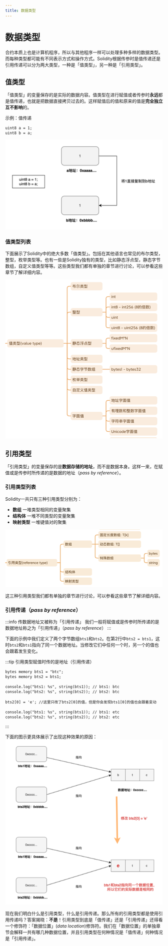 ```yaml
---
title: 数据类型 
---
```


# 数据类型

合约本质上也是计算机程序，所以与其他程序一样可以处理多种多样的数据类型。而每种类型都可能有不同表示方式和操作方式。Solidity根据传参时是值传递还是引用传递可以分为两大类型，一种是「值类型」，另一种是「引用类型」。

## 值类型

「值类型」的变量保存的是实际的数据内容。值类型在进行赋值或者传参时**永远**都是值传递，也就是把数据直接拷贝过去的。这样赋值后的值和原来的值是**完全独立互不影响**的。

示例：值传递

```solidity
uint8 a = 1;
uint8 b = a;
```

![Untitled](assets/data-types/Untitled.png)

### **值类型列表**

下面展示了Solidity中的绝大多数「值类型」。包括在其他语言也常见的布尔类型，整型，枚举类型等。也有一些是Solidity独有的类型，比如静态浮点型，静态字节数组，自定义值类型等等。这些类型我们都有单独的章节进行讨论，可以参看这些章节了解详细内容。

![Untitled](assets/data-types/Untitled1.png)

## 引用类型

「引用类型」的变量保存的是**数据存储的地址**，而不是数据本身。这样一来，在赋值或是传参时所传递的是数据的地址（_pass by reference_）。

### 引用类型列表

Solidity一共只有三种引用类型分别为：

- **数组** 一堆类型相同的变量聚集
- **结构体** 一堆不同类型的变量聚集
- **映射类型** 一堆键值对的聚集

![Untitled](assets/data-types/Untitled2.png)

这三种引用类型我们都有单独的章节进行讨论，可以参看这些章节了解详细内容。

### 引用传递（_pass by reference_）

:::info 传数据地址又被称为「引用传递」
我们一般将赋值或是传参时所传递的是数据地址称之为「引用传递」（_pass by reference_）
:::

下面的示例中我们定义了两个字节数组`bts1`和`bts2`。在第2行中`bts2 = bts1`，这时`bts2`和`bts1`指向了同一个数据地址。当修改它们中任何一个时，另一个的值也会跟着发生变化。

:::tip 引用类型赋值时传的是地址（引用传递）
```solidity
bytes memory bts1 = "btc";
bytes memory bts2 = bts1;

console.log("bts1: %s", string(bts1)); // bts1: btc
console.log("bts2: %s", string(bts2)); // bts2: btc

bts2[0] = 'e'; //这里只改了bts2[0]的值，但是你会发现bts1[0]的值也会跟着变动

console.log("bts1: %s", string(bts1)); // bts1: etc
console.log("bts2: %s", string(bts2)); // bts2: etc
```
:::

下面的图示更具体展示了出现这种效果的原因：
![](./assets/data-types/f83c0d5e07134898abefe8f901776d57.png)

现在我们明白什么是引用类型，什么是引用传递。那么所有的引用类型都是使用引用传递吗？答案揭晓：**不是**！引用类型到底是「值传递」还是「引用传递」还得看一个修饰符：「数据位置」(_data location_)修饰符。我们在「数据位置」的单独章节会解释一共有哪几种数据位置，并且引用类型在何种情况是「值传递」何种情况是「引用传递」。
